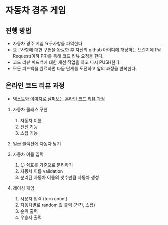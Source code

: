 # 자동차 경주 게임
## 진행 방법
* 자동차 경주 게임 요구사항을 파악한다.
* 요구사항에 대한 구현을 완료한 후 자신의 github 아이디에 해당하는 브랜치에 Pull Request(이하 PR)를 통해 코드 리뷰 요청을 한다.
* 코드 리뷰 피드백에 대한 개선 작업을 하고 다시 PUSH한다.
* 모든 피드백을 완료하면 다음 단계를 도전하고 앞의 과정을 반복한다.

## 온라인 코드 리뷰 과정
* [텍스트와 이미지로 살펴보는 온라인 코드 리뷰 과정](https://github.com/next-step/nextstep-docs/tree/master/codereview)


1. 자동차 클래스 구현
    1) 자동차 이름
    2) 전진 기능
    3) 스탑 기능
    
2. 일급 콜렉션에 자동차 담기

3. 자동차 이름 입력
    1) (,) 쉼표를 기준으로 분리하기
    2) 자동차 이름 validation  
    3) 분리된 자동차 이름의 갯수만큼 자동차 생성

4. 레이싱 게임
    1) 사용자 입력 (turn count)
    2) 자동차별로 random 값 출력 (전진, 스탑)
    3) 순위 출력
    4) 우승자 출력
    